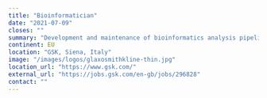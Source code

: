 ```yaml
---
title: "Bioinformatician"
date: "2021-07-09"
closes: ""
summary: "Development and maintenance of bioinformatics analysis pipelines to continuously improve the bioinformatics support available at GSK as well as to provide creative solutions to a wide variety of biological big data challenges using a variety of environments (incl. Linux, Galaxy, DNA-Nexus or any relevant scripting language) for omics analysis."
continent: EU
location: "GSK, Siena, Italy"
image: "/images/logos/glaxosmithkline-thin.jpg"
location_url: "https://www.gsk.com/"
external_url: "https://jobs.gsk.com/en-gb/jobs/296828"
contact: ""
---
```

